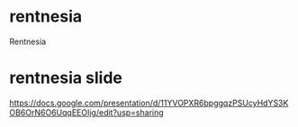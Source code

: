 # rentnesia
Rentnesia
# rentnesia slide
https://docs.google.com/presentation/d/11YVOPXR6bpggqzPSUcyHdYS3KOB6OrN6O6UqqEEOIjg/edit?usp=sharing
